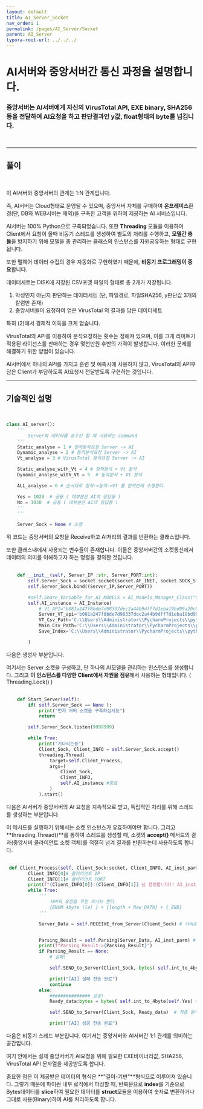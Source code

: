 ```yaml
---
layout: default
title: AI_Server_Socket
nav_order: 1
permalink: /pages/AI_Server/Socket
parent: AI_Server
typora-root-url: ../../../
---
```




# **AI서버와 중앙서버간 통신 과정을 설명합니다.**

### 중앙서버는 AI서버에게 자신의 VirusTotal API, EXE binary, SHA256등을 전달하여 AI요청을 하고 판단결과인 y값, float형태의 byte를 넘깁니다.<br>

<br>

---

## 풀이

<br>

이 AI서버와 중앙서버의 관계는 1:N 관계입니다. <br>

즉, AI서버는 Cloud형태로 운영될 수 있으며, 중앙서버 자체를 구매하여 **온프레미스**환경(단, DB와 WEB서버는 제외)을 구축한 고객을 위하여 제공하는 AI 서비스입니다. <br>

AI서버는 100% Python으로 구축되었습니다. 또한 **Threading** 모듈을 이용하여 Client에서 요청이 올때 비동기 스레드를 생성하여 별도의 처리를 수행하고, **모델간 충돌**을 방지하기 위해 모델을 총 관리하는 클래스의 인스턴스를 자원공유하는 형태로 구현됩니다. <br>

또한 맬웨어 데이터 수집의 경우 자동화로 구현하였기 때문에, **비동기 프로그래밍이 중요**합니다.<br>

데이터세트는 DISK에 저장된 CSV포맷 파일의 형태로 총 2개가 저장됩니다. <br>

1. 악성인지 아닌지 판단하는 데이터세트 (단, 파일경로, 파일SHA256, y판단값 3개의 칼럼만 존재)
2. 중앙서버들이 요청하여 얻은 VirusTotal 의 결과를 담은 데이터세트 

특히 (2)에서 경제적 이득을 크게 얻습니다. <br>

VirusTotal의 API를 이용하여 분석요청하는 횟수는 정해져 있으며, 이를 크게 리미트가 적용된 라이선스를 판매하는 경우 몇천만원 후반의 가격이 발생합니다. 이러한 문제를 해결하기 위한 방법이 있습니다.<br>

AI서버에서 하나의 API를 가지고 훈련 및 예측시에 사용하지 않고, VirusTotal의 API부담은 Client가 부담하도록 AI요청시 전달받도록 구현하는 것입니다. 

---

## 기술적인 설명

<br>

```python
class AI_server():
    '''
        Server와 데이터를 송수신 할 때 사용되는 command
    '''
    Static_analyse = 1 # 정적분석요청 Server -> AI
    Dynamic_analyse = 2 # 동적분석요청 Server -> AI
    Vt_analyse = 3 # VirusTotal 분석요청 Server -> AI

    Static_analyse_with_Vt = 4 # 정적분석 + Vt 분석
    Dynamic_analyse_with_Vt = 5  # 동적분석 + Vt 분석

    ALL_analyse = 6 # 순서대로 정적->동적->Vt 를 한꺼번에 수행한다.

    Yes = 1029  # 공용 ( 대부분은 AI의 응답용 )
    No = 1030  # 공용 ( 대부분은 AI의 응답용 )
    '''
    '''

    Server_Sock = None # 소켓
```

위 코드는 중앙서버의 요청을 Receive하고 AI처리의 결과를 반환하는 클래스입니다.<br>

또한 클래스내에서 사용되는 변수들이 존재합니다. 이들은 중앙서버간의 소켓통신에서 데이터의 의미를 이해하고자 하는 명령을 정의한 것입니다.<br><br>



```python
    def __init__(self, Server_IP :str, Server_PORT:int):
        self.Server_Sock = socket.socket(socket.AF_INET, socket.SOCK_STREAM)
        self.Server_Sock.bind((Server_IP,Server_PORT))

        #self.Share_Variable_for_AI_MODELS = AI_Models_Manager_Class("SHARE_ai_exe_dataset.csv")
        self.AI_instance = AI_Instance(
            # Vt_API="b081a247f8bde7d98337dec2a44b9dff7d1eba19bd99a20c04395cea831177ee",
            Server_VT_api='b081a247f8bde7d98337dec2a44b9dff7d1eba19bd99a20c04395cea831177ee',
            VT_Csv_Path='C:\\Users\\Administrator\\PycharmProjects\\pythonProject\\AI_Server\\static_analyse\\Vt\\VT_analysed.csv',
            Main_Csv_Path='C:\\Users\\Administrator\\PycharmProjects\\pythonProject\\AI_Server\\static_analyse\\Vt\\SHARE_ai_exe_dataset.csv',
            Save_Index='C:\\Users\\Administrator\\PycharmProjects\\pythonProject\\AI_Server\\static_analyse\\Vt\\idk2'

        )
```

다음은 생성자 부분입니다.<br>

여기서는 Server 소켓을 구성하고, 단 하나의 AI모델을 관리하는 인스턴스를 생성합니다. 그리고 **이 인스턴스를 다양한 Client에서 자원을 점유**해서 사용하는 형태입니다. ( Threading.Lock() )<br><br>



```python
    def Start_Server(self):
        if( self.Server_Sock == None ):
            print("먼저 서버 소켓을 구축하십시오")
            return

        self.Server_Sock.listen(9999999)

        while True:
            print("기다리는중")
            Client_Sock, Client_INFO = self.Server_Sock.accept()
            threading.Thread(
                target=self.Client_Process, 
                args=(
                    Client_Sock, 
                    Client_INFO,
                    self.AI_instance #중요
                )
            ).start()
```

다음은 AI서버가 중앙서버의 AI 요청을 지속적으로 받고, 독립적인 처리를 위해 스레드를 생성하는 부분입니다.<br>

이 메서드를 실행하기 위해서는 소켓 인스턴스가 유효하여야만 합니다. 그리고 **threading.Thread()**를 통하여 스레드를 생성할 때, 소켓의 **accept()** 메서드의 결과(중앙서버 클라이언트 소켓 객체)를 적절히 넘겨 결과를 반환하는데 사용하도록 합니다. <br><br>

```python
 def Client_Process(self, Client_Sock:socket, Client_INFO, AI_inst_parm:AI_Server.static_analyse.Vt.NEW_AI_instance.AI_Instance):
        Client_INFO[0]# 클라이언트 IP
        Client_INFO[1]# 클라이언트 PORT
        print(f"{Client_INFO[0]}:{Client_INFO[1]} 님 환영합니다!! AI_inst_parm주소->{print(AI_inst_parm)}")
        while True:
            '''
                서버의 요청을 무한 리시브 한다
                {ENUM 4byte (le) } + {length + Raw_DATA} + {_END}
            '''

            Server_Data = self.RECEIVE_from_Server(Client_Sock) # 서버로부터 데이터 받기


            Parsing_Result = self.Parsing(Server_Data, AI_inst_parm) # 파싱 진행! ( Parsing -> Analyser )
            print(f"Parsing_Result->{Parsing_Result}")
            if Parsing_Result == None:
                # 실패!

                self.SEND_to_Server(Client_Sock, bytes( self.int_to_4byte( self.No ) )) # 실패전송

                print("[AI] 실패 전송 완료")
                continue
            else:
                ############### 성공!
                Ready_data:bytes = bytes( self.int_to_4byte(self.Yes) + Parsing_Result  ) # 데이터 마지막 "_END"는 Parsing 각 분석에서 만들어짐

                self.SEND_to_Server(Client_Sock, Ready_data)  # 최종 분석 결과 전송

                print("[AI] 성공 전송 완료")
```

다음은 비동기 스레드 부분입니다. 여기서는 중앙서버와 AI서버간 1:1 관계를 의미하는 공간입니다.<br>

여기 안에서는 실제 중앙서버가 AI요청을 위해 필요한 EXE바이너리값, SHA256, VirusTotal API 문자열을 제공받도록 합니다.<br>

중요한 점은 이 제공받은 데이터의 형식은 **"길이-기반"**형식으로 이루어져 있습니다. 그렇기 때문에 파이썬 내부 로직에서 파싱할 때,
반복문으로 **index**를 기준으로 Bytes데이터를 **slice**하여 필요한 데이터를 **struct**모듈을 이용하여 숫자로 변환하거나 그대로 사용(Binary)하여 AI를 처리하도록 합니다. 
